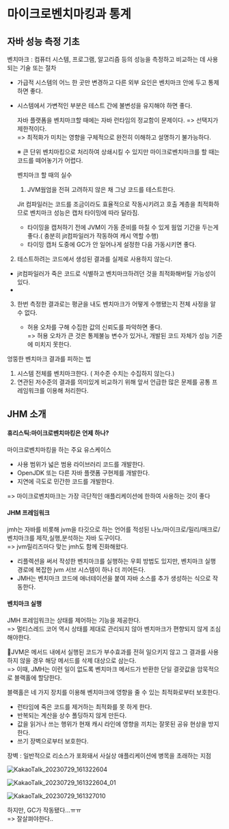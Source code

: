 <h1>마이크로벤치마킹과 통계</h1>


<h2>자바 성능 측정 기초</h2>

벤치마크 : 컴퓨터 시스템, 프로그램, 알고리즘 등의 성능을 측정하고 비교하는 데 사용되는 기술 또는 절차<br>

- 가급적 시스템의 어느 한 곳만 변경하고 다른 외부 요인은 벤치마크 안에 두고 통제하면 좋다.
- 시스템에서 가변적인 부분은 테스트 간에 불변성을 유지해야 하면 좋다.

  자바 플랫폼을 벤치마크할 때에는 자바 런타임의 정교함이 문제이다. => 선택지가 제한적이다.<br>
  => 최적화가 미치는 영향을 구체적으로 완전히 이해하고 설명하기 불가능하다.<br>
  
  ※ 큰 단위 벤치마킹으로 처리하여 상쇄시킬 수 있지만 마이크로벤치마크를 할 때는 코드를 떼어놓기가 어렵다.<br>

  벤치마크 할 때의 실수<br>

  1. JVM웜엄을 전혀 고려하지 않은 채 그냥 코드를 테스트한다.<br>

  Jit 컴파일러는 코드를 조금이라도 효율적으로 작동시키려고 호출 계층을 최적화하므로 벤치마크 성능은 캡처 타이밍에 따라 달라짐.<br>

   - 타이밍을 캡처하기 전에 JVM이 가동 준비를 마칠 수 있게 웜업 기간을 두는게좋다.( 충분히 jit컴파일러가 작동하여 캐시 역할 수행)
   - 타이밍 캡처 도중에 GC가 안 일어나게 설정한 다음 가동시키면 좋다.
 

2. 테스트하려는 코드에서 생성된 결과를 실제로 사용하지 않는다.<br>

  -  jit컴파일러가 죽은 코드로 식별하고 벤치마크하려던 것을 최적화해버릴 가능성이 있다.<br>
  -  
3. 한번 측정한 결과로는 평균을 내도 벤치마크가 어떻게 수행됐는지 전체 사정을 알 수 없다.<br>

   - 허용 오차를 구해 수집한 값의 신뢰도를 파악하면 좋다.<br>
     => 허용 오차가 큰 것은 통제불능 변수가 있거나, 개발된 코드 자체가 성능 기준에 미치지 못한다.<br>


엉뚱한 벤치마크 결과를 피하는 법<br>
  1. 시스템 전체를 벤치마크한다. ( 저수준 수치는 수집하지 않는다.)<br>
  2. 연관된 저수준의 결과를 의미있게 비교하기 위해 앞서 언급한 많은 문제를 공통 프레임워크를 이용해 처리한다.<br>

<h2>JHM 소개</h2>

<h4>휴리스틱:마이크로벤치마킹은 언제 하나?</h4>

마이크로벤치마킹을 하는 주요 유스케이스<br>
 - 사용 범위가 넓은 범용 라이브러리 코드를 개발한다.<br>
 - OpenJDK 또는 다른 자바 플랫폼 구현제를 개발한다.<br>
 - 지연에 극도로 민간한 코드를 개발한다.<br>

=> 마이크로벤치마크는 가장 극단적인 애플리케이션에 한하여 사용하는 것이 좋다<br>

<h4>JHM 프레임워크</h4>
jmh는 자바를 비롯해 jvm을 타깃으로 하는 언어를 적성된 나노/마이크로/밀리/매크로/ 벤치마크를 제작,실행,분석하는 자바 도구이다.<br>
=> jvm릴리즈마다 맞는 jmh도 함께 진화해왔다.<br>

 - 리플렉션을 써서 작성한 벤치마크를 실행하는 우회 방법도 있지만, 벤치마크 실행 경로에 복잡한 jvm 서브 시스템이 하나 더 끼어든다.<br>
 - JMH는 벤치마크 코드에 애너테이션을 붙여 자바 소스를 추가 생성하는 식으로 작동한다.<br>

<h4>벤치마크 실행</h4>

JMH 프레임워크는 상태를 제어하는 기능을 제공한다.<br>
=> 멀티스레드 코어 역시 상태를 제대로 관리되지 않아 벤치마크가 편향되지 않게 조심해야한다.<br>

🎇JVM은 메서드 내에서 실행된 코드가 부수효과를 전혀 일으키지 않고 그 결과를 사용하지 않을 경우 해당 메서드를 삭제 대상으로 삼는다.<br>
=> 이때,  JMH는 이런 일이 없도록 벤치마크 메서드가 반환한 단일 결괏값을 암묵적으로 블랙홀에 할당한다.<br>

블랙홀은 네 가지 장치를 이용해 벤치마크에 영향을 줄 수 있는 최적화로부터 보호한다.<br>
 - 런타임에 죽은 코드를 제거하는 최적화를 못 하게 한다.
 - 반복되는 계산을 상수 폴딩하지 않게 만든다.
 - 값을 읽거나 쓰는 행위가 현재 캐시 라인에 영향을 끼치는 잘못된 공유 현상을 방지한다.
 - 쓰기 장벽으로부터 보호한다.

장벽 : 일반적으로 리소스가 포화돼서 사실상 애플리케이션에 병목을 초래하는 지점<br>

![KakaoTalk_20230729_161322604](https://github.com/JSON-loading-and-unloading/Optimizing-Java/assets/106163272/5066c60d-b5ef-446c-a2f7-d89c9e04f124)

![KakaoTalk_20230729_161322604_01](https://github.com/JSON-loading-and-unloading/Optimizing-Java/assets/106163272/8f82b5d1-3944-4dc2-9cc7-df70e83dbe72)

![KakaoTalk_20230729_161327010](https://github.com/JSON-loading-and-unloading/Optimizing-Java/assets/106163272/ecba62b2-a12c-40e8-8f6d-43536873ffaa)

하지만, GC가 작동됐다...ㅠㅠ<br>
=> 잘살펴야한다..<br>


  

